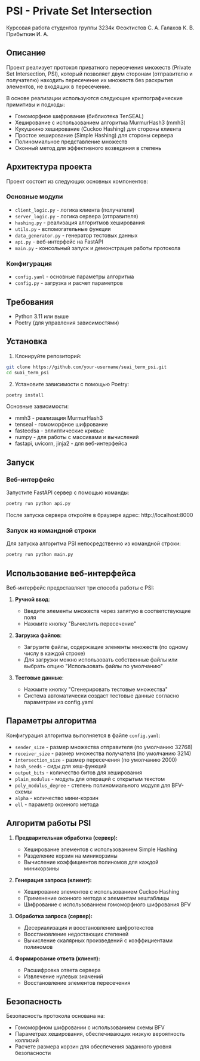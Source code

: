 # PSI - Private Set Intersection
Курсовая работа студентов группы 3234к Феоктистов С. А. Галахов К. В. Прибыткин И. А.

## Описание
Проект реализует протокол приватного пересечения множеств (Private Set Intersection, PSI), который позволяет двум сторонам (отправителю и получателю) находить пересечение их множеств без раскрытия элементов, не входящих в пересечение.

В основе реализации используются следующие криптографические примитивы и подходы:
- Гомоморфное шифрование (библиотека TenSEAL)
- Хеширование с использованием алгоритма MurmurHash3 (mmh3)
- Кукушкино хеширование (Cuckoo Hashing) для стороны клиента
- Простое хеширование (Simple Hashing) для стороны сервера
- Полиномиальное представление множеств
- Оконный метод для эффективного возведения в степень

## Архитектура проекта

Проект состоит из следующих основных компонентов:

### Основные модули
- `client_logic.py` - логика клиента (получателя)
- `server_logic.py` - логика сервера (отправителя)
- `hashing.py` - реализация алгоритмов хеширования
- `utils.py` - вспомогательные функции
- `data_generator.py` - генератор тестовых данных
- `api.py` - веб-интерфейс на FastAPI
- `main.py` - консольный запуск и демонстрация работы протокола

### Конфигурация
- `config.yaml` - основные параметры алгоритма
- `config.py` - загрузка и расчет параметров

## Требования
- Python 3.11 или выше
- Poetry (для управления зависимостями)

## Установка
1. Клонируйте репозиторий:
```bash
git clone https://github.com/your-username/suai_term_psi.git
cd suai_term_psi
```

2. Установите зависимости с помощью Poetry:
```bash
poetry install
```

Основные зависимости:
- mmh3 - реализация MurmurHash3
- tenseal - гомоморфное шифрование
- fastecdsa - эллиптические кривые
- numpy - для работы с массивами и вычислений
- fastapi, uvicorn, jinja2 - для веб-интерфейса

## Запуск

### Веб-интерфейс
Запустите FastAPI сервер с помощью команды:
```bash
poetry run python api.py
```

После запуска сервера откройте в браузере адрес: http://localhost:8000

### Запуск из командной строки
Для запуска алгоритма PSI непосредственно из командной строки:
```bash
poetry run python main.py
```

## Использование веб-интерфейса

Веб-интерфейс предоставляет три способа работы с PSI:

1. **Ручной ввод**: 
   - Введите элементы множеств через запятую в соответствующие поля
   - Нажмите кнопку "Вычислить пересечение"

2. **Загрузка файлов**: 
   - Загрузите файлы, содержащие элементы множеств (по одному числу в каждой строке)
   - Для загрузки можно использовать собственные файлы или выбрать опцию "Использовать файлы по умолчанию"

3. **Тестовые данные**: 
   - Нажмите кнопку "Сгенерировать тестовые множества"
   - Система автоматически создаст тестовые данные согласно параметрам из config.yaml

## Параметры алгоритма

Конфигурация алгоритма выполняется в файле `config.yaml`:
- `sender_size` - размер множества отправителя (по умолчанию 32768)
- `receiver_size` - размер множества получателя (по умолчанию 3214)
- `intersection_size` - размер пересечения (по умолчанию 2000)
- `hash_seeds` - сиды для хеш-функций
- `output_bits` - количество битов для хеширования
- `plain_modulus` - модуль для операций с открытым текстом
- `poly_modulus_degree` - степень полиномиального модуля для BFV-схемы
- `alpha` - количество мини-корзин
- `ell` - параметр оконного метода

## Алгоритм работы PSI

1. **Предварительная обработка (сервер):**
   - Хеширование элементов с использованием Simple Hashing
   - Разделение корзин на миникорзины
   - Вычисление коэффициентов полиномов для каждой миникорзины

2. **Генерация запроса (клиент):**
   - Хеширование элементов с использованием Cuckoo Hashing
   - Применение оконного метода к элементам хештаблицы
   - Шифрование с использованием гомоморфного шифрования BFV

3. **Обработка запроса (сервер):**
   - Десериализация и восстановление шифротекстов
   - Восстановление недостающих степеней
   - Вычисление скалярных произведений с коэффициентами полиномов

4. **Формирование ответа (клиент):**
   - Расшифровка ответа сервера
   - Извлечение нулевых значений
   - Восстановление элементов пересечения

## Безопасность

Безопасность протокола основана на:
- Гомоморфном шифровании с использованием схемы BFV
- Параметрах хеширования, обеспечивающих низкую вероятность коллизий
- Расчете размера корзин для обеспечения заданного уровня безопасности
